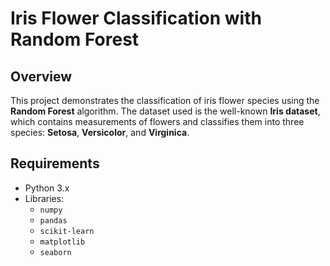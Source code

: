 # Iris Flower Classification with Random Forest

## Overview

This project demonstrates the classification of iris flower species using the **Random Forest** algorithm. The dataset used is the well-known **Iris dataset**, which contains measurements of flowers and classifies them into three species: **Setosa**, **Versicolor**, and **Virginica**.

## Requirements

- Python 3.x
- Libraries:
  - `numpy`
  - `pandas`
  - `scikit-learn`
  - `matplotlib`
  - `seaborn`


